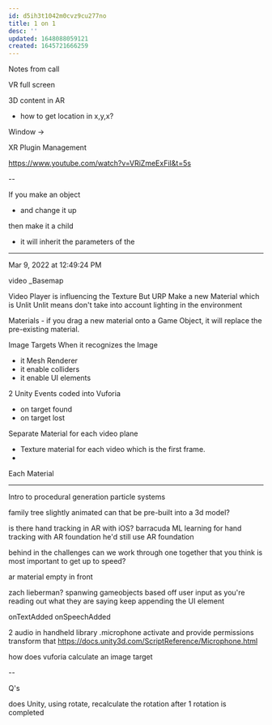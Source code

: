 ```yaml
---
id: d5ih3t1042m0cvz9cu277no
title: 1 on 1
desc: ''
updated: 1648088059121
created: 1645721666259
---
```


Notes from call

VR full screen

3D content in AR
- how to get location in x,y,x?

Window -> 

XR Plugin Management


https://www.youtube.com/watch?v=VRiZmeExFiI&t=5s


--

If you make an object
- and change it up


then make it a child 
- it will inherit the parameters of the 

---

Mar 9, 2022 at 12:49:24 PM

video 
_Basemap

Video Player is influencing the Texture 
But URP 
Make a new Material which is Unlit 
Unlit means don't take into account lighting in the environment

Materials - if you drag a new material onto a Game Object, it will replace the pre-existing material.

Image Targets
When it recognizes the Image
- it Mesh Renderer
- it enable colliders
- it enable UI elements

2 Unity Events coded into Vuforia 
- on target found
- on target lost 

Separate Material for each video plane 
- Texture material for each video which is the first frame. 
- 

Each Material 


---

Intro to procedural generation particle systems


family tree
slightly animated
can that be pre-built into a 3d model?


is there hand tracking in AR with iOS?
barracuda ML learning for hand tracking 
with AR foundation 
he'd still use AR foundation


behind in the challenges
can we work through one together that you think is most important to get up to speed?


ar material 
empty in front

zach lieberman? 
spanwing gameobjects based off user input
as you're reading out what they are saying
keep appending the UI element

onTextAdded
onSpeechAdded


2
audio in 
handheld library
.microphone
activate and provide permissions
transform that 
https://docs.unity3d.com/ScriptReference/Microphone.html

how does vuforia calculate an image target 

--

Q's 

does Unity, using rotate, recalculate the rotation after 1 rotation is completed


